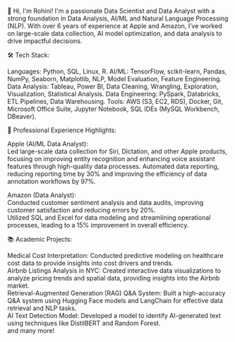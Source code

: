 👋 Hi, I'm Rohini!
I'm a passionate Data Scientist and Data Analyst with a strong foundation in Data Analysis, AI/ML and Natural Language Processing (NLP). With over 6 years of experience at Apple and Amazon, I’ve worked on large-scale data collection, AI model optimization, and data analysis to drive impactful decisions. 


🛠️ Tech Stack:  

Languages: Python, SQL, Linux, R.
AI/ML: TensorFlow, scikit-learn, Pandas, NumPy, Seaborn, Matplotlib, NLP, Model Evaluation, Feature Engineering.
Data Analysis: Tableau, Power BI, Data Cleaning, Wrangling, Exploration, Visualization, Statistical Analysis.
Data Engineering: PySpark, Databricks, ETL Pipelines, Data Warehousing.
Tools: AWS (S3, EC2, RDS), Docker, Git, Microsoft Office Suite, Jupyter Notebook, SQL IDEs (MySQL Workbench, DBeaver).

🌟 Professional Experience Highlights:  

Apple (AI/ML Data Analyst):  
Led large-scale data collection for Siri, Dictation, and other Apple products, focusing on improving entity recognition and enhancing voice assistant features through high-quality data processes.
Automated data reporting, reducing reporting time by 30% and improving the efficiency of data annotation workflows by 97%.  

Amazon (Data Analyst):  
Conducted customer sentiment analysis and data audits, improving customer satisfaction and reducing errors by 20%.  
Utilized SQL and Excel for data modeling and streamlining operational processes, leading to a 15% improvement in overall efficiency.  

📚 Academic Projects:  

Medical Cost Interpretation: Conducted predictive modeling on healthcare cost data to provide insights into cost drivers and trends.  
Airbnb Listings Analysis in NYC: Created interactive data visualizations to analyze pricing trends and spatial data, providing insights into the Airbnb market.  
Retrieval-Augmented Generation (RAG) Q&A System: Built a high-accuracy Q&A system using Hugging Face models and LangChain for effective data retrieval and NLP tasks.  
AI Text Detection Model: Developed a model to identify AI-generated text using techniques like DistilBERT and Random Forest.  
and many more!





<!---
ro468/ro468 is a ✨ special ✨ repository because its `README.md` (this file) appears on your GitHub profile.
You can click the Preview link to take a look at your changes.
--->
